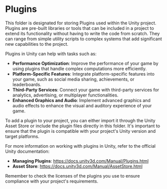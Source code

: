 # Plugins

This folder is designated for storing Plugins used within the Unity project. Plugins are pre-built libraries or tools that can be included in a project to extend its functionality without having to write the code from scratch. They can range from simple utility scripts to complex systems that add significant new capabilities to the project.

Plugins in Unity can help with tasks such as:
- **Performance Optimization**: Improve the performance of your game by using plugins that handle complex computations more efficiently.
- **Platform-Specific Features**: Integrate platform-specific features into your game, such as social media sharing, achievements, or leaderboards.
- **Third-Party Services**: Connect your game with third-party services for analytics, advertising, or multiplayer functionalities.
- **Enhanced Graphics and Audio**: Implement advanced graphics and audio effects to enhance the visual and auditory experience of your game.

To add a plugin to your project, you can either import it through the Unity Asset Store or include the plugin files directly in this folder. It's important to ensure that the plugin is compatible with your project's Unity version and target platforms.

For more information on working with plugins in Unity, refer to the official Unity documentation:
- **Managing Plugins**: https://docs.unity3d.com/Manual/Plugins.html
- **Asset Store**: https://docs.unity3d.com/Manual/AssetStore.html

Remember to check the licenses of the plugins you use to ensure compliance with your project's requirements.
